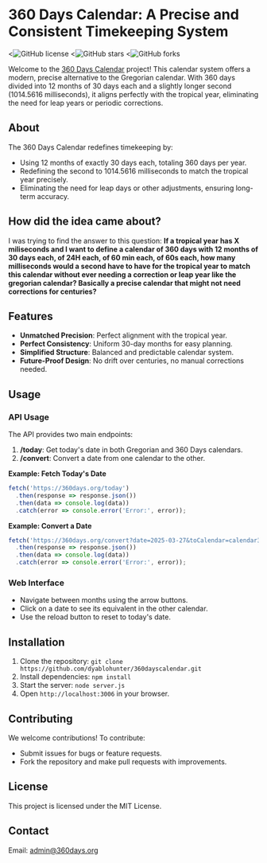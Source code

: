 # 360 Days Calendar: A Precise and Consistent Timekeeping System
<![GitHub license](https://img.shields.io/badge/license-MIT-blue.svg)
<![GitHub stars](https://img.shields.io/github/stars/dyablohunter/360dayscalendar.svg)
<![GitHub forks](https://img.shields.io/github/forks/dyablohunter/360dayscalendar.svg)

Welcome to the [360 Days Calendar](https://360days.org) project! This calendar system offers a modern, precise alternative to the Gregorian calendar. With 360 days divided into 12 months of 30 days each and a slightly longer second (1014.5616 milliseconds), it aligns perfectly with the tropical year, eliminating the need for leap years or periodic corrections.

## About
The 360 Days Calendar redefines timekeeping by:
* Using 12 months of exactly 30 days each, totaling 360 days per year.
* Redefining the second to 1014.5616 milliseconds to match the tropical year precisely.
* Eliminating the need for leap days or other adjustments, ensuring long-term accuracy.

## How did the idea came about?
I was trying to find the answer to this question:
**If a tropical year has X miliseconds and I want to define a calendar of 360 days with 12 months of 30 days each, of 24H each, of 60 min each, of 60s each, how many milliseconds would a second have to have for the tropical year to match this calendar without ever needing a correction or leap year like the gregorian calendar? Basically a precise calendar that might not need corrections for centuries?**



## Features
* **Unmatched Precision**: Perfect alignment with the tropical year.
* **Perfect Consistency**: Uniform 30-day months for easy planning.
* **Simplified Structure**: Balanced and predictable calendar system.
* **Future-Proof Design**: No drift over centuries, no manual corrections needed.

## Usage
### API Usage
The API provides two main endpoints:
1. **/today**: Get today's date in both Gregorian and 360 Days calendars.
2. **/convert**: Convert a date from one calendar to the other.

**Example: Fetch Today's Date**
```javascript
fetch('https://360days.org/today')
  .then(response => response.json())
  .then(data => console.log(data))
  .catch(error => console.error('Error:', error));
```

**Example: Convert a Date**
```javascript
fetch('https://360days.org/convert?date=2025-03-27&toCalendar=calendar360')
  .then(response => response.json())
  .then(data => console.log(data))
  .catch(error => console.error('Error:', error));
```

### Web Interface
* Navigate between months using the arrow buttons.
* Click on a date to see its equivalent in the other calendar.
* Use the reload button to reset to today's date.

## Installation
1. Clone the repository: `git clone https://github.com/dyablohunter/360dayscalendar.git`
2. Install dependencies: `npm install`
3. Start the server: `node server.js`
4. Open `http://localhost:3006` in your browser.

## Contributing
We welcome contributions! To contribute:
* Submit issues for bugs or feature requests.
* Fork the repository and make pull requests with improvements.

## License
This project is licensed under the MIT License.

## Contact
Email: [admin@360days.org](mailto:admin@360days.org)
